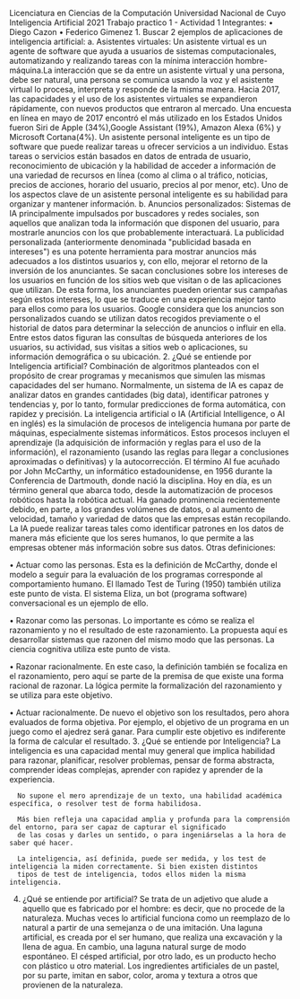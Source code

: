 Licenciatura en Ciencias de la Computación
Universidad Nacional de Cuyo
Inteligencia Artificial 2021
Trabajo practico 1 - Actividad 1
Integrantes: 
    • Diego Cazon
    • Federico Gimenez
    1. Buscar 2 ejemplos de aplicaciones de inteligencia artificial:
        a. Asistentes virtuales: Un asistente virtual es un agente de software que ayuda a usuarios de sistemas computacionales,
        automatizando y realizando tareas con la mínima interacción hombre-máquina.La interacción que se da entre un asistente virtual
        y una persona, debe ser natural, una persona se comunica usando la voz y el asistente virtual lo procesa, interpreta y responde
        de la misma manera. Hacia 2017, las capacidades y el uso de los asistentes virtuales se expandieron rápidamente, con nuevos 
        productos que entraron al mercado. Una encuesta en línea en mayo de 2017 encontró el más utilizado en los Estados Unidos fueron
        Siri de Apple (34%),Google Assistant (19%), Amazon Alexa (6%) y Microsoft Cortana(4%).  Un asistente personal inteligente es un 
        tipo de software que puede realizar tareas u ofrecer servicios a un individuo. Estas tareas o servicios están basados en datos 
        de entrada de usuario, reconocimiento de ubicación y la habilidad de acceder a información de una variedad de recursos en línea
        (como al clima o al tráfico, noticias, precios de acciones, horario del usuario, precios al por menor, etc). Uno de los aspectos
        clave de un asistente personal inteligente es su habilidad para organizar y mantener información.
     b. Anuncios personalizados: Sistemas de IA principalmente impulsados por buscadores y redes sociales, son aquellos que 
        analizan toda la información que disponen del usuario, para mostrarle anuncios con los que probablemente interactuará.
        La publicidad personalizada (anteriormente denominada "publicidad basada en intereses") es una potente herramienta para 
        mostrar anuncios más adecuados a los distintos usuarios y, con ello, mejorar el retorno de la inversión de los anunciantes.
        Se sacan conclusiones sobre los intereses de los usuarios en función de los sitios web que visitan o de las aplicaciones 
        que utilizan. De esta forma, los anunciantes pueden orientar sus campañas según estos intereses, lo que se traduce en una
        experiencia mejor tanto para ellos como para los usuarios. Google considera que los anuncios son personalizados cuando se 
        utilizan datos recogidos previamente o el historial de datos para determinar la selección de anuncios o influir en ella. 
        Entre estos datos figuran las consultas de búsqueda anteriores de los usuarios, su actividad, sus visitas a sitios web o 
        aplicaciones, su información demográfica o su ubicación.
    2. ¿Qué se entiende por Inteligencia artificial?
      Combinación de algoritmos planteados con el propósito de crear programas y mecanismos que simulen las mismas 
      capacidades del ser humano. Normalmente, un sistema de IA es capaz de analizar datos en grandes cantidades 
      (big data), identificar patrones y tendencias y, por lo tanto, formular predicciones de forma automática,
      con rapidez y precisión.
      La inteligencia artificial o IA (Artificial Intelligence, o AI en inglés) es la simulación de procesos de 
      inteligencia humana por parte de máquinas, especialmente sistemas informáticos. Estos procesos incluyen el
      aprendizaje (la adquisición de información y reglas para el uso de la información), el razonamiento (usando
      las reglas para llegar a conclusiones aproximadas o definitivas) y la autocorrección. El término AI fue acuñado 
      por John McCarthy, un informático estadounidense, en 1956 durante la Conferencia de Dartmouth, donde nació la 
      disciplina. Hoy en día, es un término general que abarca todo, desde la automatización de procesos robóticos 
      hasta la robótica actual. Ha ganado prominencia recientemente debido, en parte, a los grandes volúmenes de 
      datos, o al aumento de velocidad, tamaño y variedad de datos que las empresas están recopilando. La IA puede 
      realizar tareas tales como identificar patrones en los datos de manera más eficiente que los seres humanos, 
      lo que permite a las empresas obtener más información sobre sus datos.
      Otras definiciones:
   
   • Actuar como las personas. Esta es la definición de McCarthy, donde el modelo a seguir para la evaluación de 
          los programas corresponde al comportamiento humano. El llamado Test de Turing (1950) también utiliza este punto
          de vista. El sistema Eliza, un bot (programa software) conversacional es un ejemplo de ello.
        
   • Razonar como las personas. Lo importante es cómo se realiza el razonamiento y no el resultado de este
          razonamiento. La propuesta aquí es desarrollar sistemas que razonen del mismo modo que las personas. La ciencia
          cognitiva utiliza este punto de vista.

   • Razonar racionalmente. En este caso, la definición también se focaliza en el razonamiento, pero aquí se parte
          de la premisa de que existe una forma racional de razonar. La lógica permite la formalización del razonamiento 
          y se utiliza para este objetivo.

   • Actuar racionalmente. De nuevo el objetivo son los resultados, pero ahora evaluados de forma objetiva. Por 
          ejemplo, el objetivo de un programa en un juego como el ajedrez será ganar. Para cumplir este objetivo es 
          indiferente la forma de calcular el resultado.
   3. ¿Qué se entiende por Inteligencia?
      La inteligencia es una capacidad mental muy general que implica habilidad para razonar, planificar, resolver problemas, 
      pensar de forma abstracta, comprender ideas complejas, aprender con rapidez y aprender de la experiencia.

      No supone el mero aprendizaje de un texto, una habilidad académica específica, o resolver test de forma habilidosa.

      Más bien refleja una capacidad amplia y profunda para la comprensión del entorno, para ser capaz de capturar el significado
      de las cosas y darles un sentido, o para ingeniárselas a la hora de saber qué hacer.

      La inteligencia, así definida, puede ser medida, y los test de inteligencia la miden correctamente. Si bien existen distintos
      tipos de test de inteligencia, todos ellos miden la misma inteligencia.
   4. ¿Qué se entiende por artificial? 
      Se trata de un adjetivo que alude a aquello que es fabricado por el hombre: es decir, que no procede de la naturaleza. Muchas 
      veces lo artificial funciona como un reemplazo de lo natural a partir de una semejanza o de una imitación. Una laguna artificial,
      es creada por el ser humano, que realiza una excavación y la llena de agua. En cambio, una laguna natural surge de modo espontáneo.
      El césped artificial, por otro lado, es un producto hecho con plástico u otro material. Los ingredientes artificiales de un pastel,
      por su parte, imitan en sabor, color, aroma y textura a otros que provienen de la naturaleza.


